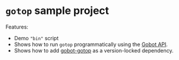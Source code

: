 # `gotop` sample project

Features:

- Demo `"bin"` script
- Shows how to run `gotop` programmatically using the [Gobot API](https://github.com/benallfree/gobot/tree/v1.0.0-alpha.34/docs/readme.md).
- Shows how to add [gobot-gotop](https://www.npmjs.com/package/gobot-gotop) as a version-locked dependency.
